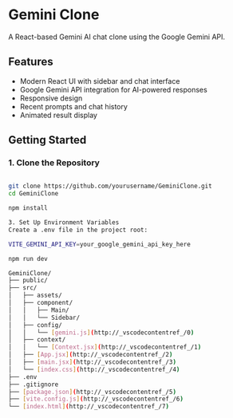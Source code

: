 # Gemini Clone

A React-based Gemini AI chat clone using the Google Gemini API.

## Features

- Modern React UI with sidebar and chat interface
- Google Gemini API integration for AI-powered responses
- Responsive design
- Recent prompts and chat history
- Animated result display

## Getting Started

### 1. Clone the Repository

```sh

git clone https://github.com/yourusername/GeminiClone.git
cd GeminiClone

npm install

3. Set Up Environment Variables
Create a .env file in the project root:

VITE_GEMINI_API_KEY=your_google_gemini_api_key_here

npm run dev

GeminiClone/
├── public/
├── src/
│   ├── assets/
│   ├── component/
│   │   ├── Main/
│   │   └── Sidebar/
│   ├── config/
│   │   └── [gemini.js](http://_vscodecontentref_/0)
│   ├── context/
│   │   └── [Context.jsx](http://_vscodecontentref_/1)
│   ├── [App.jsx](http://_vscodecontentref_/2)
│   ├── [main.jsx](http://_vscodecontentref_/3)
│   └── [index.css](http://_vscodecontentref_/4)
├── .env
├── .gitignore
├── [package.json](http://_vscodecontentref_/5)
├── [vite.config.js](http://_vscodecontentref_/6)
└── [index.html](http://_vscodecontentref_/7)
